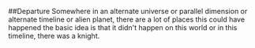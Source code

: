 ##Departure
Somewhere in an alternate universe or parallel dimension or alternate timeline or alien planet, there are a lot of places this 
could have happened the basic idea is that it didn't happen on this world or in this timeline, there was a knight.


